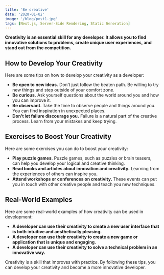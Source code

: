 ```yaml
---
title: 'Be creative'
date: '2020-01-02'
image: '/blog/post1.jpg'
tags: [Next.js, Server-Side Rendering, Static Generation]
---
```


**Creativity is an essential skill for any developer. It allows you to find innovative solutions to problems, create unique user experiences, and stand out from the competition.**

## How to Develop Your Creativity

Here are some tips on how to develop your creativity as a developer:

* **Be open to new ideas.** Don't just follow the beaten path. Be willing to try new things and step outside of your comfort zone.
* **Be curious.** Ask yourself questions about the world around you and how you can improve it.
* **Be observant.** Take the time to observe people and things around you. You can find inspiration in unexpected places.
* **Don't let failure discourage you.** Failure is a natural part of the creative process. Learn from your mistakes and keep trying.

## Exercises to Boost Your Creativity

Here are some exercises you can do to boost your creativity:

* **Play puzzle games.** Puzzle games, such as puzzles or brain teasers, can help you develop your logical and creative thinking.
* **Read books and articles about innovation and creativity.** Learning from the experiences of others can inspire you.
* **Attend workshops or conferences on creativity.** These events can put you in touch with other creative people and teach you new techniques.

## Real-World Examples

Here are some real-world examples of how creativity can be used in development:

* **A developer can use their creativity to create a new user interface that is both intuitive and aesthetically pleasing.**
* **A developer can use their creativity to create a new game or application that is unique and engaging.**
* **A developer can use their creativity to solve a technical problem in an innovative way.**

Creativity is a skill that improves with practice. By following these tips, you can develop your creativity and become a more innovative developer.